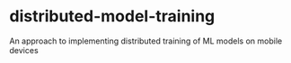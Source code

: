 # distributed-model-training
An approach to implementing distributed training of ML models on mobile devices

